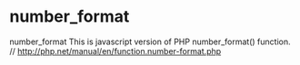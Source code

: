 # number_format
number_format
This is javascript version of PHP number_format() function.
// http://php.net/manual/en/function.number-format.php
